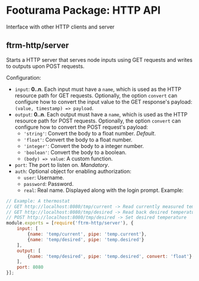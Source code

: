 # Footurama Package: HTTP API

Interface with other HTTP clients and server

## ftrm-http/server

Starts a HTTP server that serves node inputs using GET requests and writes to outputs upon POST requests.

Configuration:

 * ```input```: **0..n**. Each input must have a ```name```, which is used as the HTTP resource path for GET requests. Optionally, the option ```convert``` can configure how to convert the input value to the GET response's payload: ```(value, timestamp) => payload```.
 * ```output```: **0..n**. Each output must have a ```name```, which is used as the HTTP resource path for POST requests. Optionally, the option ```convert``` can configure how to convert the POST request's payload:
   * ```'string'```: Convert the body to a float number. *Default*.
   * ```'float'```: Convert the body to a float number.
   * ```'integer'```: Convert the body to a integer number.
   * ```'boolean'```: Convert the body to a boolean.
   * ```(body) => value```: A custom function.
 * ```port```: The port to listen on. *Mandatory*.
 * ```auth```: Optional object for enabling authorization:
   * ```user```: Username.
   * ```password```: Password.
   * ```real```: Real name. Displayed along with the login prompt.
Example:

```js
// Example: A thermostat
// GET http://localhost:8080/tmp/current -> Read currently measured temperature
// GET http://localhost:8080/tmp/desired -> Read back desired temperature
// POST http://localhost:8080/tmp/desired -> Set desired temperature
module.exports = [require('ftrm-http/server'), {
	input: [
		{name: 'temp/current', pipe: 'temp.current'},
		{name: 'temp/desired', pipe: 'temp.desired'}
	],
	output: [
		{name: 'temp/desired', pipe: 'temp.desired', convert: 'float'}
	],
	port: 8080
}];
```

